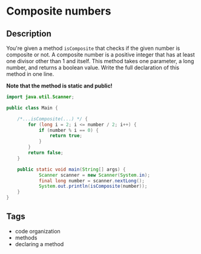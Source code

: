 # Composite numbers

## Description
You're given a method `isComposite` that checks if the given number is composite or not. A composite number is a positive integer that has at least one divisor other than 1 and itself. This method takes one parameter, a long number, and returns a boolean value. Write the full declaration of this method in one line.

**Note that the method is static and public!**
```java
import java.util.Scanner;

public class Main {

    /*...isComposite(...) */ {
        for (long i = 2; i <= number / 2; i++) {
            if (number % i == 0) {
                return true;
            }
        }
        return false;
    }

    public static void main(String[] args) {
            Scanner scanner = new Scanner(System.in);
            final long number = scanner.nextLong();
            System.out.println(isComposite(number));
    }
}
```

## Tags
- code organization
- methods
- declaring a method